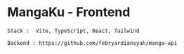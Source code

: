 # MangaKu - Frontend
`Stack :  Vite, TypeScript, React, Tailwind`


`Backend :
https://github.com/febryardiansyah/manga-api`

